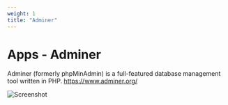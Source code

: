 ```yaml
---
weight: 1
title: "Adminer"
---
```


# Apps - Adminer

Adminer (formerly phpMinAdmin) is a full-featured database management tool written in PHP. https://www.adminer.org/

![Screenshot]( /homelab/images/adminer.png )

